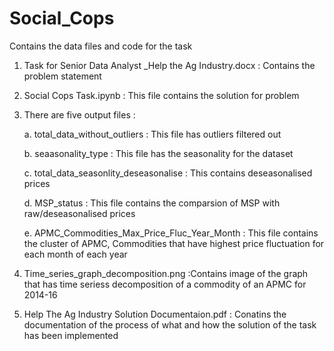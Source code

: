 # Social_Cops
Contains the data files and code for the task 

1. Task for Senior Data Analyst _Help the Ag Industry.docx : Contains the problem statement 

2. Social Cops Task.ipynb : This file contains the solution for problem

3. There are five output files :

   a. total_data_without_outliers : This file has outliers filtered out 
	
   b. seaasonality_type : This file has the seasonality for the dataset 
   
	c. total_data_seasonlity_deseasonalise : This contains deseasonalised prices 
   
	d. MSP_status : This file contains the comparsion of MSP with raw/deseasonalised prices 
   
	e. APMC_Commodities_Max_Price_Fluc_Year_Month : This file contains the cluster of APMC, Commodities that have highest price fluctuation       for each month of each year 

4. Time_series_graph_decomposition.png :Contains image of the graph that has time seriess decomposition of a commodity of an APMC for    2014-16

5. Help The Ag Industry Solution Documentaion.pdf : Conatins the documentation of the process of what and how the solution of the task has been implemented 
